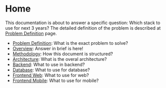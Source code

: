 # Home
This documentation is about to answer a specific question: Which stack to use for next 3 years? The detailed definition of the problem is described at [Problem Definition](/problem-definition.md) page.

* [Problem Definition](/problem-definition.md): What is the exact problem to solve?
* [Overview](/stack-overview.md): Answer in brief is here!
* [Methodology](/stack-methodology.md): How this document is structured?
* [Architecture](/stack-architecture.md): What is the overal architecture?
* [Backend](/stack-backend.md): What to use in backend?
* [Database](/stack-database.md): What to use for database?
* [Frontend Web](/stack-frontend-web.md): What to use for web?
* [Frontend Mobile](/stack-frontend-mobile.md): What to use for mobile?
